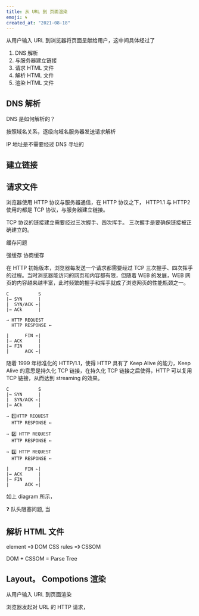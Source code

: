 ```yaml
---
title: 从 URL 到 页面渲染
emoji: 🌀
created_at: "2021-08-18"
---
```


从用户输入 URL 到浏览器将页面呈献给用户，这中间具体经过了

1. DNS 解析
2. 与服务器建立链接
3. 请求 HTML 文件
4. 解析 HTML 文件
5. 渲染 HTML 文件

## DNS 解析

DNS 是如何解析的？

按照域名关系，逐级向域名服务器发送请求解析

IP 地址是不需要经过 DNS 寻址的

## 建立链接

## 请求文件

浏览器使用 HTTP 协议与服务器通信，在 HTTP 协议之下， HTTP1.1 与 HTTP2 使用的都是 TCP 协议，与服务器建立链接。

TCP 协议的链接建立需要经过三次握手、四次挥手。
三次握手是要确保链接被正确建立的。

缓存问题

强缓存
协商缓存

在 HTTP 初始版本，浏览器每发送一个请求都需要经过 TCP 三次握手、四次挥手的过程。当时浏览器能访问的网页和内容都有限，但随着 WEB 的发展，WEB 网页的内容越来越丰富，此时频繁的握手和挥手就成了浏览网页的性能瓶颈之一。

```text HTTP/1.0
C           S
|→ SYN      |
|  SYN/ACK ←|
|→ ACk      |

→ HTTP REQUEST
  HTTP RESPONSE ←

|      FIN ←|
|→ ACK      |
|→ FIN      |
|      ACK ←|

```

随着 1999 年标准化的 HTTP/1.1，使得 HTTP 具有了 Keep Alive 的能力，Keep Alive 的意思是持久化 TCP 链接，在持久化 TCP 链接之后使得，HTTP 可以复用 TCP 链接，从而达到 streaming 的效果。

```text HTTP/1.1
C           S
|→ SYN      |
|  SYN/ACK ←|
|→ ACk      |

→ 1️⃣HTTP REQUEST
  HTTP RESPONSE ←

→ 2️⃣ HTTP REQUEST
  HTTP RESPONSE ←

→ 3️⃣ HTTP REQUEST
  HTTP RESPONSE ←

|      FIN ←|
|→ ACK      |
|→ FIN      |
|      ACK ←|

```

如上 diagram 所示，

❓ 队头阻塞问题, 当

## 解析 HTML 文件

element =》 DOM
CSS rules =》 CSSOM

DOM + CSSOM = Parse Tree

## Layout。 Compotions 渲染

从用户输入 URL 到页面渲染

浏览器发起对 URL 的 HTTP 请求，
